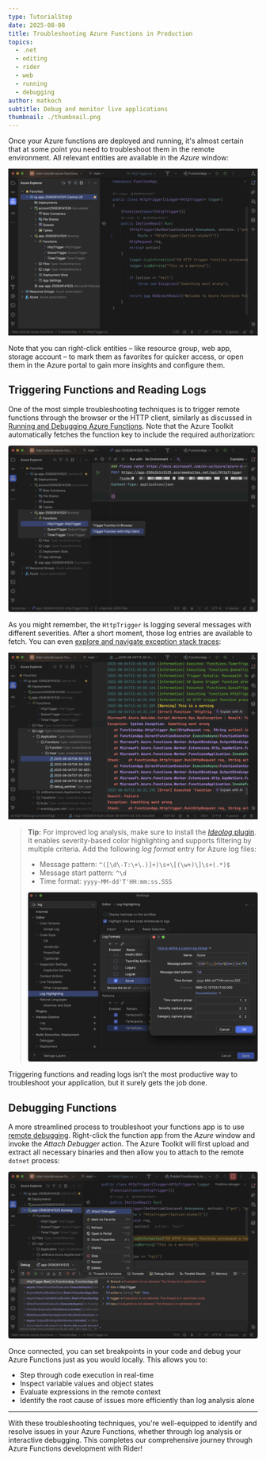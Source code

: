 ```yaml
---
type: TutorialStep
date: 2025-08-08
title: Troubleshooting Azure Functions in Production
topics:
  - .net
  - editing
  - rider
  - web
  - running
  - debugging
author: matkoch
subtitle: Debug and monitor live applications
thumbnail: ./thumbnail.png
---
```


Once your Azure functions are deployed and running, it's almost certain that at some point you need to troubleshoot them in the remote environment. All relevant entities are available in the _Azure_ window:

![Azure Window with Resources](azure-window.png)

Note that you can right-click entities – like resource group, web app, storage account – to mark them as favorites for quicker access, or open them in the Azure portal to gain more insights and configure them.

## Triggering Functions and Reading Logs

One of the most simple troubleshooting techniques is to trigger remote functions through the browser or the HTTP client, similarly as discussed in [Running and Debugging Azure Functions](../running-and-debugging-azure-functions/). Note that the Azure Toolkit automatically fetches the function key to include the required authorization:

![Triggering Remote Functions](trigger-remote-functions.png)

As you might remember, the `HttpTrigger` is logging several messages with different severities. After a short moment, those log entries are available to fetch. You can even [explore and navigate exception stack traces](https://www.jetbrains.com/help/rider/Navigation_and_Search__Navigating_to_Exception.html):

![Inspection of Remote Log Files](inspect-log-files.png)

> **Tip:** For improved log analysis, make sure to install the [_Ideolog_ plugin](https://plugins.jetbrains.com/plugin/9746-ideolog). It enables severity-based color highlighting and supports filtering by multiple criteria. Add the following _log format_ entry for Azure log files:
>
> - Message pattern: `^([\d\-T:\+\.)]+)\s+\[(\w+)\]\s+(.*)$`
> - Message start pattern: `^\d`
> - Time format: `yyyy-MM-dd'T'HH:mm:ss.SSS`
>
> ![Log Highlighting Configuration](log-highlighting.png)

Triggering functions and reading logs isn’t the most productive way to troubleshoot your application, but it surely gets the job done.

## Debugging Functions

A more streamlined process to troubleshoot your functions app is to use [remote debugging](https://www.jetbrains.com/help/rider/SSH_Remote_Debugging.html). Right-click the function app from the _Azure_ window and invoke the _Attach Debugger_ action. The Azure Toolkit will first upload and extract all necessary binaries and then allow you to attach to the remote `dotnet` process:

![Remote Debugging Setup](remote-debugging.png)

Once connected, you can set breakpoints in your code and debug your Azure Functions just as you would locally. This allows you to:

- Step through code execution in real-time
- Inspect variable values and object states
- Evaluate expressions in the remote context
- Identify the root cause of issues more efficiently than log analysis alone

---

With these troubleshooting techniques, you're well-equipped to identify and resolve issues in your Azure Functions, whether through log analysis or interactive debugging. This completes our comprehensive journey through Azure Functions development with Rider!
